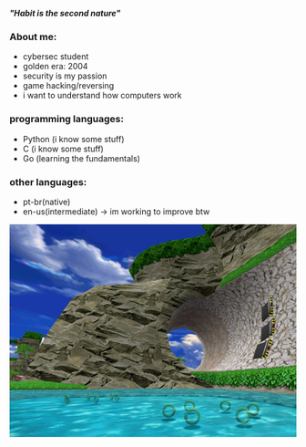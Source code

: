***"Habit is the second nature"***

### About me:
- cybersec student 
- golden era: 2004
- security is my passion
- game hacking/reversing
- i want to understand how computers work

### programming languages:
- Python (i know some stuff)
- C (i know some stuff)
- Go (learning the fundamentals)

### other languages:
- pt-br(native)
- en-us(intermediate) -> im working to improve btw

![dnb](sonic_adventure.gif)


